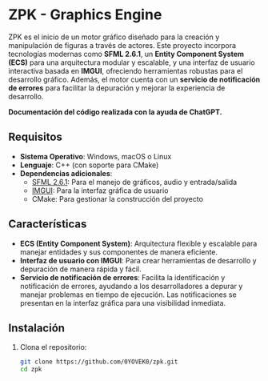 # ZPK - Graphics Engine

ZPK es el inicio de un motor gráfico diseñado para la creación y manipulación de figuras a través de actores. Este proyecto incorpora tecnologías modernas como **SFML 2.6.1**, un **Entity Component System (ECS)** para una arquitectura modular y escalable, y una interfaz de usuario interactiva basada en **IMGUI**, ofreciendo herramientas robustas para el desarrollo gráfico. Además, el motor cuenta con un **servicio de notificación de errores** para facilitar la depuración y mejorar la experiencia de desarrollo.

**Documentación del código realizada con la ayuda de ChatGPT.**

## Requisitos

- **Sistema Operativo**: Windows, macOS o Linux  
- **Lenguaje**: C++ (con soporte para CMake)  
- **Dependencias adicionales**:  
  - [SFML 2.6.1](https://www.sfml-dev.org/): Para el manejo de gráficos, audio y entrada/salida  
  - [IMGUI](https://github.com/ocornut/imgui): Para la interfaz gráfica de usuario  
  - CMake: Para gestionar la construcción del proyecto  

## Características

- **ECS (Entity Component System)**: Arquitectura flexible y escalable para manejar entidades y sus componentes de manera eficiente.
- **Interfaz de usuario con IMGUI**: Para crear herramientas de desarrollo y depuración de manera rápida y fácil.
- **Servicio de notificación de errores**: Facilita la identificación y notificación de errores, ayudando a los desarrolladores a depurar y manejar problemas en tiempo de ejecución. Las notificaciones se presentan en la interfaz gráfica para una visibilidad inmediata.

## Instalación

1. Clona el repositorio:  
   ```bash
   git clone https://github.com/0YOVEK0/zpk.git
   cd zpk
